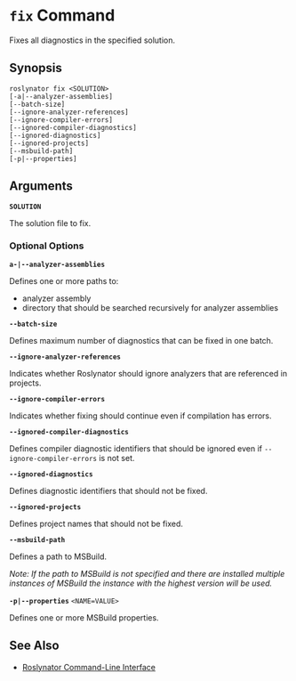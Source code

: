
# `fix` Command

Fixes all diagnostics in the specified solution.

## Synopsis

```
roslynator fix <SOLUTION>
[-a|--analyzer-assemblies]
[--batch-size]
[--ignore-analyzer-references]
[--ignore-compiler-errors]
[--ignored-compiler-diagnostics]
[--ignored-diagnostics]
[--ignored-projects]
[--msbuild-path]
[-p|--properties]
```

## Arguments

**`SOLUTION`**

The solution file to fix.

### Optional Options

**`a-|--analyzer-assemblies`**

Defines one or more paths to:

* analyzer assembly
* directory that should be searched recursively for analyzer assemblies

**`--batch-size`**

Defines maximum number of diagnostics that can be fixed in one batch.

**`--ignore-analyzer-references`**

Indicates whether Roslynator should ignore analyzers that are referenced in projects.

**`--ignore-compiler-errors`**

Indicates whether fixing should continue even if compilation has errors.

**`--ignored-compiler-diagnostics`**

Defines compiler diagnostic identifiers that should be ignored even if `--ignore-compiler-errors` is not set.

**`--ignored-diagnostics`**

Defines diagnostic identifiers that should not be fixed.

**`--ignored-projects`**

Defines project names that should not be fixed.

**`--msbuild-path`**

Defines a path to MSBuild.

*Note: If the path to MSBuild is not specified and there are installed multiple instances of MSBuild the instance with the highest version will be used.*

**`-p|--properties`** `<NAME=VALUE>`

Defines one or more MSBuild properties.

## See Also

* [Roslynator Command-Line Interface](README.md)
